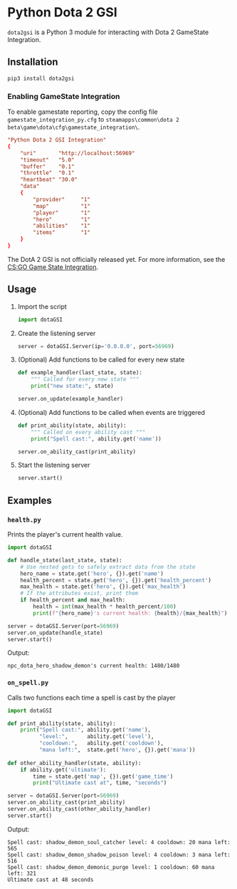 # Python Dota 2 GSI

`dota2gsi` is a Python 3 module for interacting with Dota 2 GameState Integration.

## Installation

```console
pip3 install dota2gsi
```

### Enabling GameState Integration

To enable gamestate reporting, copy the config file `gamestate_integration_py.cfg` to `steamapps\common\dota 2 beta\game\dota\cfg\gamestate_integration\`.

```conf
"Python Dota 2 GSI Integration"
{
	"uri"       "http://localhost:56969"
	"timeout" 	"5.0"
	"buffer"  	"0.1"
	"throttle" 	"0.1"
	"heartbeat" "30.0"
	"data"
	{
		"provider"     "1"
		"map"          "1" 
		"player"       "1"
		"hero"         "1"
		"abilities"    "1"
		"items"        "1"
	}
}
```

The DotA 2 GSI is not officially released yet. For more information, see the [CS:GO Game State Integration](https://developer.valvesoftware.com/wiki/Counter-Strike:_Global_Offensive_Game_State_Integration). 

## Usage

1. Import the script

    ```python
    import dotaGSI
    ```

1. Create the listening server
    ```python
    server = dotaGSI.Server(ip='0.0.0.0', port=56969)
    ```

1. (Optional) Add functions to be called for every new state

    ```python
    def example_handler(last_state, state):
        """ Called for every new state """
        print("new state:", state)

    server.on_update(example_handler)
    ```

1. (Optional) Add functions to be called when events are triggered
    ```python
    def print_ability(state, ability):
        """ Called on every ability cast """
        print("Spell cast:", ability.get('name'))

    server.on_ability_cast(print_ability)
    ```

1. Start the listening server
    ```python
    server.start()
    ```

## Examples

### `health.py`
Prints the player's current health value.

```python
import dotaGSI

def handle_state(last_state, state):
    # Use nested gets to safely extract data from the state
    hero_name = state.get('hero', {}).get('name')
    health_percent = state.get('hero', {}).get('health_percent')
    max_health = state.get('hero', {}).get('max_health')
    # If the attributes exist, print them
    if health_percent and max_health:
        health = int(max_health * health_percent/100)
        print(f"{hero_name}'s current health: {health}/{max_health}")

server = dotaGSI.Server(port=56969)
server.on_update(handle_state)
server.start()
```
Output:

```console
npc_dota_hero_shadow_demon's current health: 1480/1480
```

### `on_spell.py`
Calls two functions each time a spell is cast by the player

```python
import dotaGSI

def print_ability(state, ability):
    print("Spell cast:", ability.get('name'), 
          "level:",      ability.get('level'), 
          "cooldown:",   ability.get('cooldown'),
          "mana left:",  state.get('hero', {}).get('mana'))
          
def other_ability_handler(state, ability):
    if ability.get('ultimate'):
        time = state.get('map', {}).get('game_time')
        print("Ultimate cast at", time, "seconds")

server = dotaGSI.Server(port=56969)
server.on_ability_cast(print_ability)
server.on_ability_cast(other_ability_handler)
server.start()
```

Output:

```console
Spell cast: shadow_demon_soul_catcher level: 4 cooldown: 20 mana left: 565
Spell cast: shadow_demon_shadow_poison level: 4 cooldown: 3 mana left: 516
Spell cast: shadow_demon_demonic_purge level: 1 cooldown: 60 mana left: 321
Ultimate cast at 48 seconds
```


